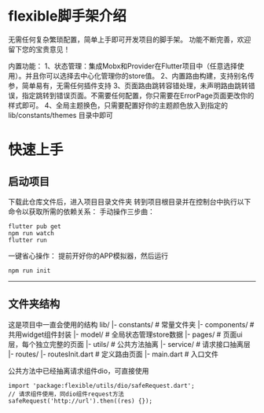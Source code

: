 # flexible脚手架介绍

无需任何复杂繁琐配置，简单上手即可开发项目的脚手架。
功能不断完善，欢迎留下您的宝贵意见！

内置功能：
1、状态管理：集成Mobx和Provider在Flutter项目中（任意选择使用）。并且你可以选择去中心化管理你的store值。
2、内置路由构建，支持别名传参，简单易有，无需任何插件支持
3、页面路由跳转容错处理，未声明路由跳转错误，指定跳转到错误页面。不需要任何配置，你只需要在ErrorPage页面更改你的样式即可。
4、全局主题换色，只需要配置好你的主题颜色放入到指定的lib/constants/themes 目录中即可



# 快速上手

## 启动项目
下载此仓库文件后，进入项目目录文件夹
转到项目根目录并在控制台中执行以下命令以获取所需的依赖关系：
手动操作三步曲：
```
flutter pub get
npm run watch
flutter run
```

一键省心操作：
提前开好你的APP模拟器，然后运行
```
npm run init
```


----------


## 文件夹结构


这是项目中一直会使用的结构
    lib/
    |- constants/ # 常量文件夹
    |- components/ # 共用widget组件封装
    |- model/ # 全局状态管理store数据
    |- pages/ # 页面ui层，每个独立完整的页面
    |- utils/ # 公共方法抽离
    |- service/ # 请求接口抽离层
    |- routes/
      |- routesInit.dart # 定义路由页面
    |- main.dart # 入口文件


公共方法中已经抽离请求组件dio，可直接使用
```
import 'package:flexible/utils/dio/safeRequest.dart';
// 请求组件使用，同dio组件request方法
safeRequest('http://url').then((res) {});
```